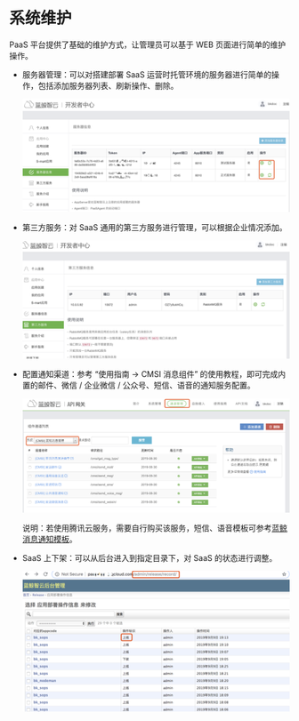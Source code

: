 # 系统维护
PaaS 平台提供了基础的维护方式，让管理员可以基于 WEB 页面进行简单的维护操作。

- 服务器管理：可以对搭建部署 SaaS 运营时托管环境的服务器进行简单的操作，包括添加服务器列表、刷新操作、删除。

  ![](../../assets/fuwuqiinfo.png)

- 第三方服务：对 SaaS 通用的第三方服务进行管理，可以根据企业情况添加。

  ![](../../assets/disanfangfuwu.png)

- 配置通知渠道：参考 “使用指南 -> CMSI 消息组件” 的使用教程，即可完成内置的邮件、微信 / 企业微信 / 公众号、短信、语音的通知服务配置。

  ![](../../assets/tongzhi.png)

  说明：若使用腾讯云服务，需要自行购买该服务，短信、语音模板可参考[蓝鲸消息通知模板](../../场景案例/文本短信.md)。

- SaaS 上下架：可以从后台进入到指定目录下，对 SaaS 的状态进行调整。

  ![](../../assets/saashoutai.png)
